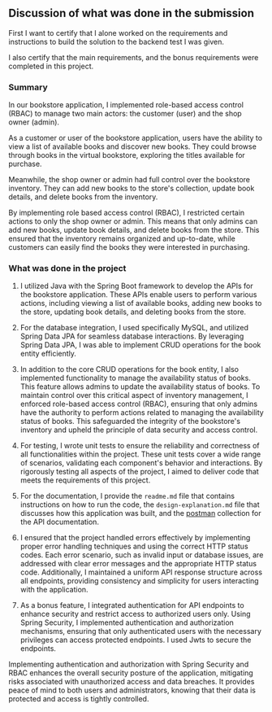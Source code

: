 ## Discussion of what was done in the submission

First I want to certify that I alone worked on the requirements and instructions
to build the solution to the backend test I was given.

I also certify that the main requirements, and the bonus requirements were
completed in this project.

### Summary
In our bookstore application, I implemented role-based access control (RBAC) to 
manage two main actors: the customer (user) and the shop owner (admin).

As a customer or user of the bookstore application, users have the ability to view a 
list of available books and discover new books. They could browse through books in the virtual bookstore, 
exploring the titles available for purchase.

Meanwhile, the shop owner or admin had full control over the bookstore inventory. They can add new books 
to the store's collection, update book details, and delete books from the inventory. 

By implementing role based access control (RBAC), I restricted certain actions to only the shop owner or admin. This means that only 
admins can add new books, update book details, and delete books from the store. This ensured that the 
inventory remains organized and up-to-date, while customers can easily find the books they were 
interested in purchasing.


### What was done in the project
1. I utilized Java with the Spring Boot framework to develop the APIs for the bookstore application. 
These APIs enable users to perform various actions, including viewing a list of available books, adding new books 
to the store, updating book details, and deleting books from the store.

2. For the database integration, I used specifically MySQL, and utilized Spring Data JPA for seamless database interactions. 
By leveraging Spring Data JPA, I was able to implement CRUD operations for the book entity efficiently.

3. In addition to the core CRUD operations for the book entity, I also implemented functionality to manage the 
availability status of books. This feature allows admins to update the availability status of books. To maintain control 
over this critical aspect of inventory management, I enforced role-based access control (RBAC), ensuring that only admins have 
the authority to perform actions related to managing the availability status of books. This safeguarded the 
integrity of the bookstore's inventory and upheld the principle of data security and access control.

4. For testing, I wrote unit tests to ensure the reliability and correctness of 
all functionalities within the project. These unit tests cover a wide range of scenarios, validating each component's 
behavior and interactions. By rigorously testing all aspects of the project, I aimed to deliver code that meets the 
requirements of this project.

5. For the documentation, I provide the `readme.md` file that contains instructions on how to run the code, the
`design-explanation.md` file that discusses how this application was built, and the [postman](https://www.postman.com/lively-firefly-891824/workspace/my-public-workspace/collection/18629385-c00572dc-13f4-435f-82bf-ac0cbd2d85ed?action=share&creator=18629385&active-environment=18629385-2ebf7579-7078-4850-aa98-2d7284008d14) collection for the API
documentation.

6. I ensured that the project handled errors effectively by implementing proper error handling techniques and using
the correct HTTP status codes. Each error scenario, such as invalid input or database issues, are addressed with clear 
error messages and the appropriate HTTP status code. Additionally, I maintained a uniform API response structure across 
all endpoints, providing consistency and simplicity for users interacting with the application.

7. As a bonus feature, I integrated authentication for API endpoints to enhance security and restrict access to 
authorized users only. Using Spring Security, I implemented authentication and authorization mechanisms, ensuring that 
only authenticated users with the necessary privileges can access protected endpoints. I used Jwts to secure the endpoints.

Implementing authentication and authorization with Spring Security and RBAC enhances the overall security posture of 
the application, mitigating risks associated with unauthorized access and data breaches. It provides peace of mind to 
both users and administrators, knowing that their data is protected and access is tightly controlled.